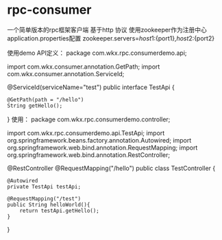 # rpc-consumer
一个简单版本的rpc框架客户端 基于http 协议 使用zookeeper作为注册中心 
application.properties配置
zookeeper.servers=${host1}:${port1},${host2}:${port2}

使用demo
API定义：
package com.wkx.rpc.consumerdemo.api;

import com.wkx.consumer.annotation.GetPath;
import com.wkx.consumer.annotation.ServiceId;

@ServiceId(serviceName="test")
public interface TestApi {

    @GetPath(path = "/hello")
    String getHello();
}
使用：
package com.wkx.rpc.consumerdemo.controller;

import com.wkx.rpc.consumerdemo.api.TestApi;
import org.springframework.beans.factory.annotation.Autowired;
import org.springframework.web.bind.annotation.RequestMapping;
import org.springframework.web.bind.annotation.RestController;

@RestController
@RequestMapping("/hello")
public class TestController {

    @Autowired
    private TestApi testApi;

    @RequestMapping("/test")
    public String helloWorld(){
        return testApi.getHello();
    }
}

